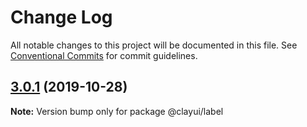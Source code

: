 # Change Log

All notable changes to this project will be documented in this file.
See [Conventional Commits](https://conventionalcommits.org) for commit guidelines.

## [3.0.1](https://github.com/liferay/clay/tree/master/packages/clay-label/compare/@clayui/label@3.0.0...@clayui/label@3.0.1) (2019-10-28)

**Note:** Version bump only for package @clayui/label
